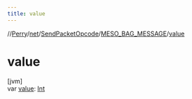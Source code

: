 ```yaml
---
title: value
---
```

//[Perry](../../../../index.html)/[net](../../index.html)/[SendPacketOpcode](../index.html)/[MESO_BAG_MESSAGE](index.html)/[value](value.html)



# value



[jvm]\
var [value](value.html): [Int](https://kotlinlang.org/api/latest/jvm/stdlib/kotlin/-int/index.html)





